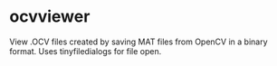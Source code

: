 # ocvviewer
View .OCV files created by saving MAT files from OpenCV in a binary format. Uses tinyfiledialogs for file open.
